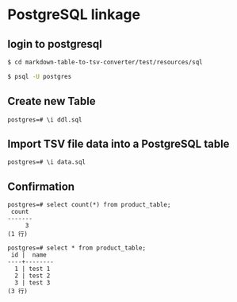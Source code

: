 # PostgreSQL linkage

## login to postgresql

```bash
$ cd markdown-table-to-tsv-converter/test/resources/sql

$ psql -U postgres
```

## Create new Table

```postgresql
postgres=# \i ddl.sql
```

## Import TSV file data into a PostgreSQL table

```postgresql
postgres=# \i data.sql
```

## Confirmation

```postgresql
postgres=# select count(*) from product_table;
 count
-------
     3
(1 行)

postgres=# select * from product_table;
 id |  name
----+--------
  1 | test 1
  2 | test 2
  3 | test 3
(3 行)
```
